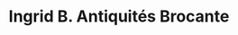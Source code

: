 ---
title: "Ingrid B. Antiquités Brocante"
url: /saint-germain-en-laye/ingrid-b-antiquites-brocante/
shop: antiquités
---